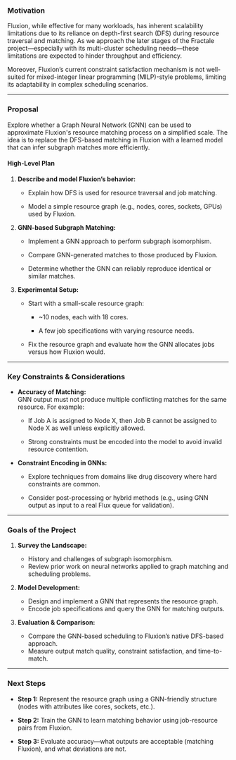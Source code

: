 ### Motivation

Fluxion, while effective for many workloads, has inherent scalability limitations due to its reliance on depth-first search (DFS) during resource traversal and matching. As we approach the later stages of the Fractale project—especially with its multi-cluster scheduling needs—these limitations are expected to hinder throughput and efficiency.

Moreover, Fluxion’s current constraint satisfaction mechanism is not well-suited for mixed-integer linear programming (MILP)-style problems, limiting its adaptability in complex scheduling scenarios.

---

### Proposal

Explore whether a Graph Neural Network (GNN) can be used to approximate Fluxion's resource matching process on a simplified scale. The idea is to replace the DFS-based matching in Fluxion with a learned model that can infer subgraph matches more efficiently.

#### High-Level Plan

1. **Describe and model Fluxion’s behavior:**
    
    - Explain how DFS is used for resource traversal and job matching.
        
    - Model a simple resource graph (e.g., nodes, cores, sockets, GPUs) used by Fluxion.
        
2. **GNN-based Subgraph Matching:**
    
    - Implement a GNN approach to perform subgraph isomorphism.
        
    - Compare GNN-generated matches to those produced by Fluxion.
        
    - Determine whether the GNN can reliably reproduce identical or similar matches.
        
3. **Experimental Setup:**
    
    - Start with a small-scale resource graph:
        
        - ~10 nodes, each with 18 cores.
            
        - A few job specifications with varying resource needs.
            
    - Fix the resource graph and evaluate how the GNN allocates jobs versus how Fluxion would.
        

---

### Key Constraints & Considerations

- **Accuracy of Matching:**  
    GNN output must not produce multiple conflicting matches for the same resource. For example:
    
    - If Job A is assigned to Node X, then Job B cannot be assigned to Node X as well unless explicitly allowed.
        
    - Strong constraints must be encoded into the model to avoid invalid resource contention.
        
- **Constraint Encoding in GNNs:**
    
    - Explore techniques from domains like drug discovery where hard constraints are common.
        
    - Consider post-processing or hybrid methods (e.g., using GNN output as input to a real Flux queue for validation).
        

---

### Goals of the Project

1. **Survey the Landscape:**
    - History and challenges of subgraph isomorphism.
    - Review prior work on neural networks applied to graph matching and scheduling problems.

2. **Model Development:**
    - Design and implement a GNN that represents the resource graph.
    - Encode job specifications and query the GNN for matching outputs.

3. **Evaluation & Comparison:**
    - Compare the GNN-based scheduling to Fluxion’s native DFS-based approach.
    - Measure output match quality, constraint satisfaction, and time-to-match.
        

---

### Next Steps

- **Step 1:** Represent the resource graph using a GNN-friendly structure (nodes with attributes like cores, sockets, etc.).
    
- **Step 2:** Train the GNN to learn matching behavior using job-resource pairs from Fluxion.
    
- **Step 3:** Evaluate accuracy—what outputs are acceptable (matching Fluxion), and what deviations are not.